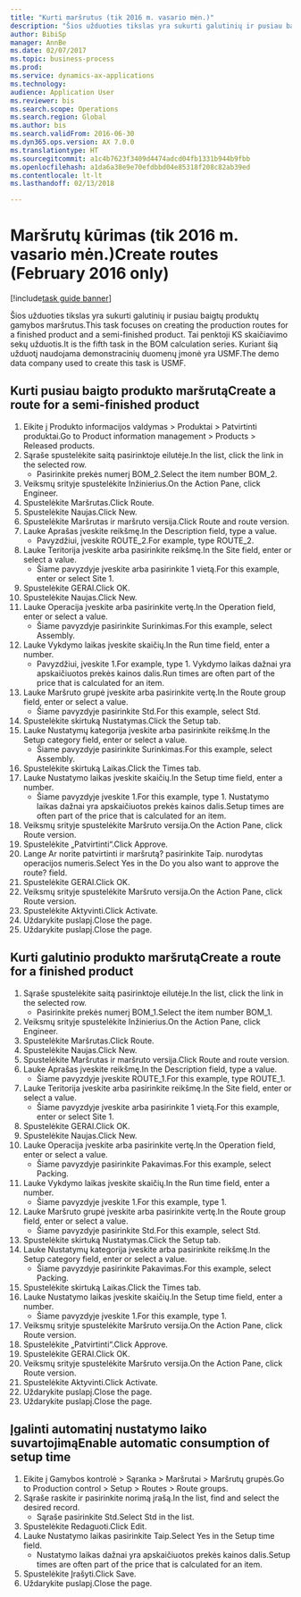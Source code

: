 ```yaml
--- 
title: "Kurti maršrutus (tik 2016 m. vasario mėn.)"
description: "Šios užduoties tikslas yra sukurti galutinių ir pusiau baigtų produktų gamybos maršrutus."
author: BibiSp
manager: AnnBe
ms.date: 02/07/2017
ms.topic: business-process
ms.prod: 
ms.service: dynamics-ax-applications
ms.technology: 
audience: Application User
ms.reviewer: bis
ms.search.scope: Operations
ms.search.region: Global
ms.author: bis
ms.search.validFrom: 2016-06-30
ms.dyn365.ops.version: AX 7.0.0
ms.translationtype: HT
ms.sourcegitcommit: a1c4b7623f3409d4474adcd04fb1331b944b9fbb
ms.openlocfilehash: a1da6a38e9e70efdbbd04e85318f208c82ab39ed
ms.contentlocale: lt-lt
ms.lasthandoff: 02/13/2018

---
```

# <a name="create-routes-february-2016-only"></a><span data-ttu-id="ecda5-103">Maršrutų kūrimas (tik 2016 m. vasario mėn.)</span><span class="sxs-lookup"><span data-stu-id="ecda5-103">Create routes (February 2016 only)</span></span>

[!include[task guide banner](../../includes/task-guide-banner.md)]

<span data-ttu-id="ecda5-104">Šios užduoties tikslas yra sukurti galutinių ir pusiau baigtų produktų gamybos maršrutus.</span><span class="sxs-lookup"><span data-stu-id="ecda5-104">This task focuses on creating the production routes for a finished product and a semi-finished product.</span></span> <span data-ttu-id="ecda5-105">Tai penktoji KS skaičiavimo sekų užduotis.</span><span class="sxs-lookup"><span data-stu-id="ecda5-105">It is the fifth task in the BOM calculation series.</span></span> <span data-ttu-id="ecda5-106">Kuriant šią užduotį naudojama demonstracinių duomenų įmonė yra USMF.</span><span class="sxs-lookup"><span data-stu-id="ecda5-106">The demo data company used to create this task is USMF.</span></span>


## <a name="create-a-route-for-a-semi-finished-product"></a><span data-ttu-id="ecda5-107">Kurti pusiau baigto produkto maršrutą</span><span class="sxs-lookup"><span data-stu-id="ecda5-107">Create a route for a semi-finished product</span></span>
1. <span data-ttu-id="ecda5-108">Eikite į Produkto informacijos valdymas > Produktai > Patvirtinti produktai.</span><span class="sxs-lookup"><span data-stu-id="ecda5-108">Go to Product information management > Products > Released products.</span></span>
2. <span data-ttu-id="ecda5-109">Sąraše spustelėkite saitą pasirinktoje eilutėje.</span><span class="sxs-lookup"><span data-stu-id="ecda5-109">In the list, click the link in the selected row.</span></span>
    * <span data-ttu-id="ecda5-110">Pasirinkite prekės numerį BOM_2.</span><span class="sxs-lookup"><span data-stu-id="ecda5-110">Select the item number BOM_2.</span></span>  
3. <span data-ttu-id="ecda5-111">Veiksmų srityje spustelėkite Inžinierius.</span><span class="sxs-lookup"><span data-stu-id="ecda5-111">On the Action Pane, click Engineer.</span></span>
4. <span data-ttu-id="ecda5-112">Spustelėkite Maršrutas.</span><span class="sxs-lookup"><span data-stu-id="ecda5-112">Click Route.</span></span>
5. <span data-ttu-id="ecda5-113">Spustelėkite Naujas.</span><span class="sxs-lookup"><span data-stu-id="ecda5-113">Click New.</span></span>
6. <span data-ttu-id="ecda5-114">Spustelėkite Maršrutas ir maršruto versija.</span><span class="sxs-lookup"><span data-stu-id="ecda5-114">Click Route and route version.</span></span>
7. <span data-ttu-id="ecda5-115">Lauke Aprašas įveskite reikšmę.</span><span class="sxs-lookup"><span data-stu-id="ecda5-115">In the Description field, type a value.</span></span>
    * <span data-ttu-id="ecda5-116">Pavyzdžiui, įveskite ROUTE_2.</span><span class="sxs-lookup"><span data-stu-id="ecda5-116">For example, type ROUTE_2.</span></span>  
8. <span data-ttu-id="ecda5-117">Lauke Teritorija įveskite arba pasirinkite reikšmę.</span><span class="sxs-lookup"><span data-stu-id="ecda5-117">In the Site field, enter or select a value.</span></span>
    * <span data-ttu-id="ecda5-118">Šiame pavyzdyje įveskite arba pasirinkite 1 vietą.</span><span class="sxs-lookup"><span data-stu-id="ecda5-118">For this example, enter or select Site 1.</span></span>  
9. <span data-ttu-id="ecda5-119">Spustelėkite GERAI.</span><span class="sxs-lookup"><span data-stu-id="ecda5-119">Click OK.</span></span>
10. <span data-ttu-id="ecda5-120">Spustelėkite Naujas.</span><span class="sxs-lookup"><span data-stu-id="ecda5-120">Click New.</span></span>
11. <span data-ttu-id="ecda5-121">Lauke Operacija įveskite arba pasirinkite vertę.</span><span class="sxs-lookup"><span data-stu-id="ecda5-121">In the Operation field, enter or select a value.</span></span>
    * <span data-ttu-id="ecda5-122">Šiame pavyzdyje pasirinkite Surinkimas.</span><span class="sxs-lookup"><span data-stu-id="ecda5-122">For this example, select Assembly.</span></span>  
12. <span data-ttu-id="ecda5-123">Lauke Vykdymo laikas įveskite skaičių.</span><span class="sxs-lookup"><span data-stu-id="ecda5-123">In the Run time field, enter a number.</span></span>
    * <span data-ttu-id="ecda5-124">Pavyzdžiui, įveskite 1.</span><span class="sxs-lookup"><span data-stu-id="ecda5-124">For example, type 1.</span></span> <span data-ttu-id="ecda5-125">Vykdymo laikas dažnai yra apskaičiuotos prekės kainos dalis.</span><span class="sxs-lookup"><span data-stu-id="ecda5-125">Run times are often part of the price that is calculated for an item.</span></span>  
13. <span data-ttu-id="ecda5-126">Lauke Maršruto grupė įveskite arba pasirinkite vertę.</span><span class="sxs-lookup"><span data-stu-id="ecda5-126">In the Route group field, enter or select a value.</span></span>
    * <span data-ttu-id="ecda5-127">Šiame pavyzdyje pasirinkite Std.</span><span class="sxs-lookup"><span data-stu-id="ecda5-127">For this example, select Std.</span></span>  
14. <span data-ttu-id="ecda5-128">Spustelėkite skirtuką Nustatymas.</span><span class="sxs-lookup"><span data-stu-id="ecda5-128">Click the Setup tab.</span></span>
15. <span data-ttu-id="ecda5-129">Lauke Nustatymų kategorija įveskite arba pasirinkite reikšmę.</span><span class="sxs-lookup"><span data-stu-id="ecda5-129">In the Setup category field, enter or select a value.</span></span>
    * <span data-ttu-id="ecda5-130">Šiame pavyzdyje pasirinkite Surinkimas.</span><span class="sxs-lookup"><span data-stu-id="ecda5-130">For this example, select Assembly.</span></span>  
16. <span data-ttu-id="ecda5-131">Spustelėkite skirtuką Laikas.</span><span class="sxs-lookup"><span data-stu-id="ecda5-131">Click the Times tab.</span></span>
17. <span data-ttu-id="ecda5-132">Lauke Nustatymo laikas įveskite skaičių.</span><span class="sxs-lookup"><span data-stu-id="ecda5-132">In the Setup time field, enter a number.</span></span>
    * <span data-ttu-id="ecda5-133">Šiame pavyzdyje įveskite 1.</span><span class="sxs-lookup"><span data-stu-id="ecda5-133">For this example, type 1.</span></span> <span data-ttu-id="ecda5-134">Nustatymo laikas dažnai yra apskaičiuotos prekės kainos dalis.</span><span class="sxs-lookup"><span data-stu-id="ecda5-134">Setup times are often part of the price that is calculated for an item.</span></span>  
18. <span data-ttu-id="ecda5-135">Veiksmų srityje spustelėkite Maršruto versija.</span><span class="sxs-lookup"><span data-stu-id="ecda5-135">On the Action Pane, click Route version.</span></span>
19. <span data-ttu-id="ecda5-136">Spustelėkite „Patvirtinti“.</span><span class="sxs-lookup"><span data-stu-id="ecda5-136">Click Approve.</span></span>
20. <span data-ttu-id="ecda5-137">Lange Ar norite patvirtinti ir maršrutą? pasirinkite Taip. nurodytas operacijos numeris.</span><span class="sxs-lookup"><span data-stu-id="ecda5-137">Select Yes in the Do you also want to approve the route? field.</span></span>
21. <span data-ttu-id="ecda5-138">Spustelėkite GERAI.</span><span class="sxs-lookup"><span data-stu-id="ecda5-138">Click OK.</span></span>
22. <span data-ttu-id="ecda5-139">Veiksmų srityje spustelėkite Maršruto versija.</span><span class="sxs-lookup"><span data-stu-id="ecda5-139">On the Action Pane, click Route version.</span></span>
23. <span data-ttu-id="ecda5-140">Spustelėkite Aktyvinti.</span><span class="sxs-lookup"><span data-stu-id="ecda5-140">Click Activate.</span></span>
24. <span data-ttu-id="ecda5-141">Uždarykite puslapį.</span><span class="sxs-lookup"><span data-stu-id="ecda5-141">Close the page.</span></span>
25. <span data-ttu-id="ecda5-142">Uždarykite puslapį.</span><span class="sxs-lookup"><span data-stu-id="ecda5-142">Close the page.</span></span>

## <a name="create-a-route-for-a-finished-product"></a><span data-ttu-id="ecda5-143">Kurti galutinio produkto maršrutą</span><span class="sxs-lookup"><span data-stu-id="ecda5-143">Create a route for a finished product</span></span>
1. <span data-ttu-id="ecda5-144">Sąraše spustelėkite saitą pasirinktoje eilutėje.</span><span class="sxs-lookup"><span data-stu-id="ecda5-144">In the list, click the link in the selected row.</span></span>
    * <span data-ttu-id="ecda5-145">Pasirinkite prekės numerį BOM_1.</span><span class="sxs-lookup"><span data-stu-id="ecda5-145">Select the item number BOM_1.</span></span>  
2. <span data-ttu-id="ecda5-146">Veiksmų srityje spustelėkite Inžinierius.</span><span class="sxs-lookup"><span data-stu-id="ecda5-146">On the Action Pane, click Engineer.</span></span>
3. <span data-ttu-id="ecda5-147">Spustelėkite Maršrutas.</span><span class="sxs-lookup"><span data-stu-id="ecda5-147">Click Route.</span></span>
4. <span data-ttu-id="ecda5-148">Spustelėkite Naujas.</span><span class="sxs-lookup"><span data-stu-id="ecda5-148">Click New.</span></span>
5. <span data-ttu-id="ecda5-149">Spustelėkite Maršrutas ir maršruto versija.</span><span class="sxs-lookup"><span data-stu-id="ecda5-149">Click Route and route version.</span></span>
6. <span data-ttu-id="ecda5-150">Lauke Aprašas įveskite reikšmę.</span><span class="sxs-lookup"><span data-stu-id="ecda5-150">In the Description field, type a value.</span></span>
    * <span data-ttu-id="ecda5-151">Šiame pavyzdyje įveskite ROUTE_1.</span><span class="sxs-lookup"><span data-stu-id="ecda5-151">For this example, type ROUTE_1.</span></span>  
7. <span data-ttu-id="ecda5-152">Lauke Teritorija įveskite arba pasirinkite reikšmę.</span><span class="sxs-lookup"><span data-stu-id="ecda5-152">In the Site field, enter or select a value.</span></span>
    * <span data-ttu-id="ecda5-153">Šiame pavyzdyje įveskite arba pasirinkite 1 vietą.</span><span class="sxs-lookup"><span data-stu-id="ecda5-153">For this example, enter or select Site 1.</span></span>  
8. <span data-ttu-id="ecda5-154">Spustelėkite GERAI.</span><span class="sxs-lookup"><span data-stu-id="ecda5-154">Click OK.</span></span>
9. <span data-ttu-id="ecda5-155">Spustelėkite Naujas.</span><span class="sxs-lookup"><span data-stu-id="ecda5-155">Click New.</span></span>
10. <span data-ttu-id="ecda5-156">Lauke Operacija įveskite arba pasirinkite vertę.</span><span class="sxs-lookup"><span data-stu-id="ecda5-156">In the Operation field, enter or select a value.</span></span>
    * <span data-ttu-id="ecda5-157">Šiame pavyzdyje pasirinkite Pakavimas.</span><span class="sxs-lookup"><span data-stu-id="ecda5-157">For this example, select Packing.</span></span>  
11. <span data-ttu-id="ecda5-158">Lauke Vykdymo laikas įveskite skaičių.</span><span class="sxs-lookup"><span data-stu-id="ecda5-158">In the Run time field, enter a number.</span></span>
    * <span data-ttu-id="ecda5-159">Šiame pavyzdyje įveskite 1.</span><span class="sxs-lookup"><span data-stu-id="ecda5-159">For this example, type 1.</span></span>  
12. <span data-ttu-id="ecda5-160">Lauke Maršruto grupė įveskite arba pasirinkite vertę.</span><span class="sxs-lookup"><span data-stu-id="ecda5-160">In the Route group field, enter or select a value.</span></span>
    * <span data-ttu-id="ecda5-161">Šiame pavyzdyje pasirinkite Std.</span><span class="sxs-lookup"><span data-stu-id="ecda5-161">For this example, select Std.</span></span>  
13. <span data-ttu-id="ecda5-162">Spustelėkite skirtuką Nustatymas.</span><span class="sxs-lookup"><span data-stu-id="ecda5-162">Click the Setup tab.</span></span>
14. <span data-ttu-id="ecda5-163">Lauke Nustatymų kategorija įveskite arba pasirinkite reikšmę.</span><span class="sxs-lookup"><span data-stu-id="ecda5-163">In the Setup category field, enter or select a value.</span></span>
    * <span data-ttu-id="ecda5-164">Šiame pavyzdyje pasirinkite Pakavimas.</span><span class="sxs-lookup"><span data-stu-id="ecda5-164">For this example, select Packing.</span></span>  
15. <span data-ttu-id="ecda5-165">Spustelėkite skirtuką Laikas.</span><span class="sxs-lookup"><span data-stu-id="ecda5-165">Click the Times tab.</span></span>
16. <span data-ttu-id="ecda5-166">Lauke Nustatymo laikas įveskite skaičių.</span><span class="sxs-lookup"><span data-stu-id="ecda5-166">In the Setup time field, enter a number.</span></span>
    * <span data-ttu-id="ecda5-167">Šiame pavyzdyje įveskite 1.</span><span class="sxs-lookup"><span data-stu-id="ecda5-167">For this example, type 1.</span></span>  
17. <span data-ttu-id="ecda5-168">Veiksmų srityje spustelėkite Maršruto versija.</span><span class="sxs-lookup"><span data-stu-id="ecda5-168">On the Action Pane, click Route version.</span></span>
18. <span data-ttu-id="ecda5-169">Spustelėkite „Patvirtinti“.</span><span class="sxs-lookup"><span data-stu-id="ecda5-169">Click Approve.</span></span>
19. <span data-ttu-id="ecda5-170">Spustelėkite GERAI.</span><span class="sxs-lookup"><span data-stu-id="ecda5-170">Click OK.</span></span>
20. <span data-ttu-id="ecda5-171">Veiksmų srityje spustelėkite Maršruto versija.</span><span class="sxs-lookup"><span data-stu-id="ecda5-171">On the Action Pane, click Route version.</span></span>
21. <span data-ttu-id="ecda5-172">Spustelėkite Aktyvinti.</span><span class="sxs-lookup"><span data-stu-id="ecda5-172">Click Activate.</span></span>
22. <span data-ttu-id="ecda5-173">Uždarykite puslapį.</span><span class="sxs-lookup"><span data-stu-id="ecda5-173">Close the page.</span></span>
23. <span data-ttu-id="ecda5-174">Uždarykite puslapį.</span><span class="sxs-lookup"><span data-stu-id="ecda5-174">Close the page.</span></span>

## <a name="enable-automatic-consumption-of-setup-time"></a><span data-ttu-id="ecda5-175">Įgalinti automatinį nustatymo laiko suvartojimą</span><span class="sxs-lookup"><span data-stu-id="ecda5-175">Enable automatic consumption of setup time</span></span>
1. <span data-ttu-id="ecda5-176">Eikite į Gamybos kontrolė > Sąranka > Maršrutai > Maršrutų grupės.</span><span class="sxs-lookup"><span data-stu-id="ecda5-176">Go to Production control > Setup > Routes > Route groups.</span></span>
2. <span data-ttu-id="ecda5-177">Sąraše raskite ir pasirinkite norimą įrašą.</span><span class="sxs-lookup"><span data-stu-id="ecda5-177">In the list, find and select the desired record.</span></span>
    * <span data-ttu-id="ecda5-178">Sąraše pasirinkite Std.</span><span class="sxs-lookup"><span data-stu-id="ecda5-178">Select Std in the list.</span></span>  
3. <span data-ttu-id="ecda5-179">Spustelėkite Redaguoti.</span><span class="sxs-lookup"><span data-stu-id="ecda5-179">Click Edit.</span></span>
4. <span data-ttu-id="ecda5-180">Lauke Nustatymo laikas pasirinkite Taip.</span><span class="sxs-lookup"><span data-stu-id="ecda5-180">Select Yes in the Setup time field.</span></span>
    * <span data-ttu-id="ecda5-181">Nustatymo laikas dažnai yra apskaičiuotos prekės kainos dalis.</span><span class="sxs-lookup"><span data-stu-id="ecda5-181">Setup times are often part of the price that is calculated for an item.</span></span>  
5. <span data-ttu-id="ecda5-182">Spustelėkite Įrašyti.</span><span class="sxs-lookup"><span data-stu-id="ecda5-182">Click Save.</span></span>
6. <span data-ttu-id="ecda5-183">Uždarykite puslapį.</span><span class="sxs-lookup"><span data-stu-id="ecda5-183">Close the page.</span></span>



